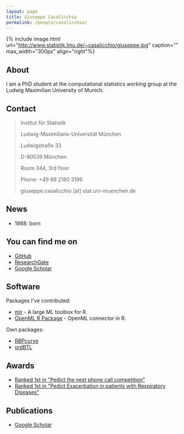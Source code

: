 ```yaml
---
layout: page
title: Giuseppe Casalicchio
permalink: /people/casalicchio/
---
```



{% include image.html url="http://www.statistik.lmu.de/~casalicchio/giuseppe.jpg" caption="" max_width="300px" align="right"%}

## About

I am a PhD student at the computational statistics working group at the Ludwig Maximilian University of Munich.

## Contact

> Institut für Statistik 
> 
> Ludwig-Maximilians-Universität München
> 
> Ludwigstraße 33
> 
> D-80539 München
> 
> Room 344, 3rd floor
> 
> Phone: +49 89 2180 3196
>
> giuseppe.casalicchio [at] stat.uni-muenchen.de 

## News

- 1988: born

## You can find me on

- [GitHub](https://github.com/giuseppec)
- [ResearchGate](https://www.researchgate.net/profile/Giuseppe_Casalicchio)
- [Google Scholar](https://scholar.google.de/citations?user=MHcaZMQAAAAJ)

## Software

Packages I've contributed:
- [mlr](http://www.github.com/mlr-org/mlr) - A large ML toolbox for R. 
- [OpenML R Package](http://www.github.com/OpenML/r) - OpenML connector in R. 

Own packages:
- [RBPcurve](https://github.com/giuseppec/RBPcurve)  
- [ordBTL](https://github.com/giuseppec/ordBTL) 

## Awards

- [Ranked 1st in "Pedict the next phone call competition"](http://docs.crowdanalytix.com/certificates/giuseppe-casalicchio/505P7142E75800AD.pdf)
- [Ranked 1st in "Pedict Exacerbation in patients with Respiratory Diseases"](http://docs.crowdanalytix.com/certificates/giuseppe-casalicchio/627B9905Y83223JH.pdf)

## Publications
- [Google Scholar](https://scholar.google.de/citations?user=MHcaZMQAAAAJ)
